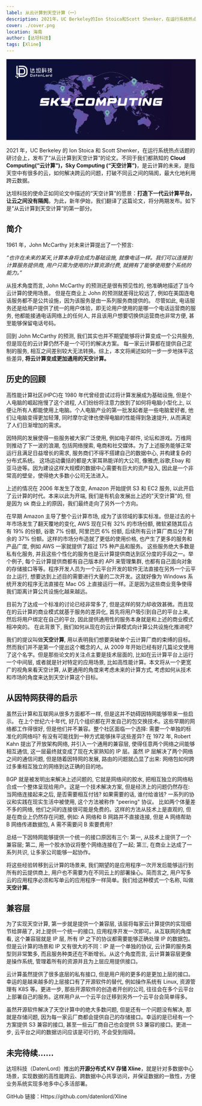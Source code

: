 ```yaml
---
label: 从云计算到天空计算（一）
description: 2021年，UC Berkeley的Ion Stoica和Scott Shenker，在运行系统热点话题的研讨会上，发布了“从云计算到天空计算”的论文。不同于我们都熟知的Cloud Computing(“云计算”)，Sky Computing (“天空计算”)，是云计算的未来，是指天空中有很多的云，如何解决跨云的问题，打破不同云之间的隔阂，最大化地利用跨云数据。
cover: ./cover.png
location: 海南
author: [达坦科技]
tags: [Xline]
---
```


![封面](./cover.png)

2021 年，UC Berkeley 的 Ion Stoica 和 Scott Shenker，在运行系统热点话题的研讨会上，发布了“从云计算到天空计算”的论文。不同于我们都熟知的 **Cloud Computing(“云计算”)，Sky Computing (“天空计算”)**，是云计算的未来，是指天空中有很多的云，如何解决跨云的问题，打破不同云之间的隔阂，最大化地利用跨云数据。

达坦科技的使命正如同论文中描述的“天空计算”的愿景：**打造下一代云计算平台，让云之间没有隔阂**。为此，新年伊始，我们翻译了这篇论文，将分两期发布。如下是“从云计算到天空计算”的第一部分。

## 简介

1961 年，John McCarthy 对未来计算提出了一个预言:

_“也许在未来的某天,计算本身将会成为基础设施, 就像电话一样。我们可以连接到计算服务提供商, 用户只需为使用的计算资源付费, 就拥有了能够使用整个系统的能力。”_

从技术角度而言, John McCarthy 的预测还是很有预见性的, 他准确地描述了当今云计算的使用场景。 但是在商业上 John 的预测就差得比较远了, 例如在美国连电话服务都不是公共设施，因为该服务是由一系列服务商提供的。 尽管如此, 电话服务还是给用户提供了统一的用户体验，即无论用户使用的是哪一个电话运营商的服务, 他都能接通电话网络上的任何人, 并且该用户想要切换供运营商也非常方便, 甚至能够保留电话号码。

回到 John McCarthy 的预测, 我们其实也并不期望能够将计算变成一个公共服务, 但是现在的云计算仍然不是一个可行的解决方案。 每一家云计算都在提供自己定制的服务, 相互之间差别较大无法转换。综上，本文将阐述如何一步一步地抹平这些差异, **将云计算变成更加通用的天空计算。**

## 历史的回顾

高性能计算社区(HPC)在 1980 年代曾经尝试过将计算发展成为基础设施, 但是个人电脑的崛起拖慢了这个进程, 人们纷纷将注意力放到了如何将电脑小型化上, 以便让所有人都能使用上电脑。个人电脑产业的第一批发起者是一些电脑爱好者, 他们让电脑变得更加轻薄, 同时摩尔定律也使得电脑的性能得到急速提升, 从而满足了人们日渐增加的需求。

因特网的发展使得一些服务被大家广泛使用, 例如电子邮件, 论坛和游戏。万维网则推动了下一波的浪潮, 包括网络搜索, 电商和社交媒体。为了上述服务能够正常运行且满足日益增长的需求, 服务商们不得不搭建自己的数据中心, 并构建复杂的分布式系统。 这场运动囊括的都是大家耳熟能详的大公司, 像雅虎,谷歌,Ebay 和亚马逊等。因为建设这样大规模的数据中心需要有巨大的资产投入, 因此是一个非常高的壁垒，使得绝大多数小公司无法进入。

上述的情况在 2006 年发生了改变, Amazon 开始提供 S3 和 EC2 服务, 以此开启了云计算的时代。本来以此为开端, 我们是有机会发展出上述的"天空计算"的, 但是因为 sk 商业上的原因，我们最终走向了另外一个方向。

在早期 Amazon 主导了整个云计算市场, 成为了该领域的事实标准。但是过去的十年市场发生了翻天覆地的变化, AWS 现在只有 32% 的市场份额, 微软紧随其后占有 19% 的份额, 谷歌 7% 份额, 阿里巴巴 6% 份额, 后续所有云计算厂商瓜分了剩余的 37% 份额。这样的市场分布造就了更低的使用价格, 也产生了更多的服务和产品广度, 例如 AWS 一家就提供了超过 175 种产品和服务。 这些服务绝大多数是私有化服务, 并且这些个性化的服务也是云计算提供商达到区分度的手段之一。举个例子, 每个云计算提供商都有自己版本的 API 来管理集群, 也都有自己面向对象的存储接口等等。程序开发人员为一个云平台开发的软件无法直接在另外一个云平台上运行, 想要达到上述目的需要进行大量的二次开发。这就好像为 Windows 系统开发的程序无法直接在 Mac OS 上直接运行一样。正是因为这些商业竞争使得我们距离计算公共设施化越来越远。

目前为了达成一个标准的讨论已经非常多了, 但是这样的努力却收效甚微。而且现在的云计算的商业模式就基于服务的差异化, 首先将用户吸引到自己的平台上来, 然后将用户绑定在自己的平台, 因此提供通用性的服务本身就是和上述的商业模式相冲突的。 在此背景下, 我们如何从现在的云计算模式向计算公共设施化推进呢?

我们的提议叫做**天空计算**, 用以表明我们想要突破单个云计算厂商的束缚的目标。然而我们并不是第一个提出这个概念的人, 从 2009 年开始已经有好几篇论文使用了这个名字。但是那些论文的关注点主要是技术层面的, 比如在云计算平台上运行一个中间层, 或者就是针对特定的应用场景, 比如高性能计算。本文将从一个更宽广的视角来看天空计算, 从更通用的角度来考虑未来的计算方式, 考虑如何从技术和市场的角度来达到天空计算这个目标。

## 从因特网获得的启示

虽然云计算和互联网从很多方面都不一样, 但是这并不妨碍因特网能够带来一些启示。 在上个世纪六十年代, 好几个组织都在开发自己的包交换技术。这些早期的网络都工作得很好, 但是他们并不兼容。整个社区面临一个选择: 需要一个单独的标准化的网络吗? 有没有可能找到一种方式能够抹平这些差异? 在 1972 年, Robert Kahn 提出了开放架构网络, 并引入一个通用的兼容层, 使得任意两个网络之间能够相互通信, 这一层最终就变成了现在大家熟知的 IP 层。虽然 IP 层解决了两个网络之间的通信问题, 但是随着因特网的发展, 路由的问题就凸显了出来: 网络包如何跨过多重相互独立的网络到达正确的目的地。

BGP 就是被发明出来解决上述问题的, 它就是网络间的胶水, 把相互独立的网络粘合成一个整体呈现给用户。这是一个技术解决方案, 但是经济上的问题仍然存在: 当网络连接起来之后, 是否需要相互付钱? 如果需要的话, 谁付给谁钱? 一系列的协议和实践在现实生活中被使用, 这个方法被称作 "peering" 协议。 比如两个体量差不多的网络, 他们之间的连接很可能是免费的。这样的方法从技术上是直观的, 但是在商业上仍然存在问题, 例如: A 网络和 B 网路并不直接连接, 但是 A 网络帮助 B 网络传递数据包, A 需不需要问 B 索要费用?

总结一下因特网能够提供一个统一的接口原因有三个: 第一, 从技术上提供了一个兼容层; 第二, 用一个胶水协议将整个网络连接在了一起; 第三, 在商业上达成了一系列共识, 让多家公司能够一起协作。

将这些经验转移到云计算的场景来, 我们期望的是应用程序一次开发后能够运行到所有的云提供商上, 用户也不需要为在不同云上的部署操心。简而言之, 用户写多云的应用程序必须和写单云的应用程序一样简单。我们给这种模式一个名称, 叫做**天空计算**。

## 兼容层

为了实现天空计算, 第一步就是提供一个兼容层, 该层将每家云计算提供的实现细节给屏蔽了, 对上提供一个统一的接口, 应用程序开发一次即可。从互联网的角度看, 这个兼容层就是 IP 层, 所有 IP 之下的协议都需要能够正确处理 IP 的数据包。但是云计算的场景和 IP 又有很大的不同：IP 是一个单独的协议, 云计算的服务类型则非常繁多, 而且服务种类还在不断增长。从这个角度而言, 云计算兼容层更像是操作系统, 管理着所有的资源并且为上层应用提供接口。

云计算虽然提供了很多底层的私有接口, 但是用户用的更多的是更加上层的接口。幸运的是越来越多的上层接口有了开源软件的替代, 例如操作系统有 Linux, 资源管理有 K8S 等。更进一步, 那些开源软件的创造者开创的公司, 往往会在多个云平台上部署自己的服务。这样用户从一个云平台迁移到另外一个云平台会简单得多。

虽然开源软件解决了天空计算中的绝大多数问题, 但是还有一个问题没有解决, 那就是存储问题, 因为每一家云厂商都会提供自己的存储接口。幸运的是已经有一个方案提供 S3 兼容的接口, 甚至一些云厂商自己也会提供 S3 兼容的接口。更进一步, 云平台之间的数据访问应该是可行的, 不会受到阻碍。

## 未完待续……

达坦科技（DatenLord）推出的**开源分布式 KV 存储 Xline**，就是针对多数据中心场景，实现数据的高性能跨云、跨数据中心共享访问，并保证数据的一致性，方便业务系统实现多地多中心多活部署。

GitHub 链接：Https://github.com/datenlord/Xline
